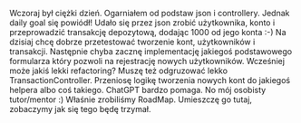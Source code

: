 Wczoraj był ciężki dzień. Ogarniałem od podstaw json i controllery.
Jednak daily goal się powiódł! Udało się przez json zrobić użytkownika, konto i przeprowadzić transakcję depozytową, dodając 1000 od jego konta :-)
Na dzisiaj chcę dobrze przetestować tworzenie kont, użytkowników i transakcji. Następnie chyba zacznę implementację jakiegoś podstawowego formularza który pozwoli na rejestrację nowych użytkowników.
Wcześniej może jakiś lekki refactoring? Muszę też odgruzować lekko TransactionController. Przeniosę logikę tworzenia nowych kont do jakiegoś helpera albo coś takiego.
ChatGPT bardzo pomaga. No mój osobisty tutor/mentor :)
Właśnie zrobiliśmy RoadMap. Umieszczę go tutaj, zobaczymy jak się tego będę trzymał.
